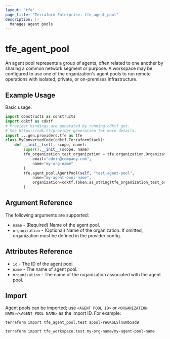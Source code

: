 ```yaml
---
layout: "tfe"
page_title: "Terraform Enterprise: tfe_agent_pool"
description: |-
  Manages agent pools
---
```


# tfe_agent_pool

An agent pool represents a group of agents, often related to one another by sharing a common
network segment or purpose. A workspace may be configured to use one of the organization's agent
pools to run remote operations with isolated, private, or on-premises infrastructure.

## Example Usage

Basic usage:

```python
import constructs as constructs
import cdktf as cdktf
# Provider bindings are generated by running cdktf get.
# See https://cdk.tf/provider-generation for more details.
import ...gen.providers.tfe as tfe
class MyConvertedCode(cdktf.TerraformStack):
    def __init__(self, scope, name):
        super().__init__(scope, name)
        tfe_organization_test_organization = tfe.organization.Organization(self, "test-organization",
            email="admin@company.com",
            name="my-org-name"
        )
        tfe.agent_pool.AgentPool(self, "test-agent-pool",
            name="my-agent-pool-name",
            organization=cdktf.Token.as_string(tfe_organization_test_organization.name)
        )
```

## Argument Reference

The following arguments are supported:

* `name` - (Required) Name of the agent pool.
* `organization` - (Optional) Name of the organization. If omitted, organization must be defined in the provider config.

## Attributes Reference

* `id` - The ID of the agent pool.
* `name` - The name of agent pool.
* `organization` - The name of the organization associated with the agent pool.

## Import

Agent pools can be imported; use `<AGENT POOL ID>` or `<ORGANIZATION NAME>/<AGENT POOL NAME>` as the import ID. For example:

```shell
terraform import tfe_agent_pool.test apool-rW0KoLSlnuNb5adB
```

```shell
terraform import tfe_workspace.test my-org-name/my-agent-pool-name
```

<!-- cache-key: cdktf-0.17.0-pre.15 input-98573b88be252cf5cbd660d1745933f5eeb0b49eab03c3642dd077f1acf5b285 -->